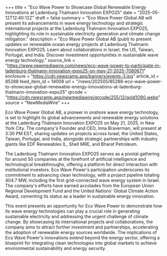 +++
title = "Eco Wave Power to Showcase Global Renewable Energy Innovations at Ladenburg Thalmann Innovation EXPO25"
date = "2025-05-12T12:40:12Z"
draft = false
summary = "Eco Wave Power Global AB will present its advancements in wave energy technology and strategic international projects at the Ladenburg Thalmann Innovation EXPO25, highlighting its role in sustainable electricity generation and climate change mitigation."
description = "Eco Wave Power Global AB (publ) to present updates on renewable ocean energy projects at Ladenburg Thalmann Innovation EXPO25. Learn about collaborations in Israel, the US, Taiwan, Portugal, and India. Discover investment opportunities in sustainable wave energy technology."
source_link = "https://www.newmediawire.com/news/eco-wave-power-to-participate-in-ladenburg-thalmann-innovation-expo25-on-may-21-2025-7080671"
enclosure = "https://cdn.newsramp.app/banners/events-3.jpg"
article_id = 85288
feed_item_id = 14008
url = "/news/202505/85288-eco-wave-power-to-showcase-global-renewable-energy-innovations-at-ladenburg-thalmann-innovation-expo25"
qrcode = "https://cdn.newsramp.app/newmediawire/qrcode/255/12/gold1O90.webp"
source = "NewMediaWire"
+++

<p>Eco Wave Power Global AB, a pioneer in onshore wave energy technology, is set to highlight its global advancements and renewable energy solutions at the Ladenburg Thalmann Innovation EXPO25 on May 21, 2025, in New York City. The company's Founder and CEO, Inna Braverman, will present at 3:30 PM EST, sharing updates on projects across Israel, the United States, Taiwan, Portugal, and India, alongside strategic partnerships with industry giants like EDF Renewables IL, Shell MRE, and Bharat Petroleum.</p><p>The Ladenburg Thalmann Innovation EXPO25 serves as a pivotal gathering for around 50 companies at the forefront of artificial intelligence and technological breakthroughs, offering a platform for direct interaction with institutional investors. Eco Wave Power's participation underscores its commitment to advancing clean technology, with a project pipeline totaling 404.7 MW, including the first grid-connected wave energy system in Israel. The company's efforts have earned accolades from the European Union Regional Development Fund and the United Nations' Global Climate Action Award, cementing its status as a leader in sustainable energy innovation.</p><p>This event presents an opportunity for Eco Wave Power to demonstrate how its wave energy technologies can play a crucial role in generating sustainable electricity and addressing the urgent challenge of climate change. By showcasing its international projects and collaborations, the company aims to attract further investment and partnerships, accelerating the adoption of renewable energy sources worldwide. The implications of Eco Wave Power's innovations extend beyond the energy sector, offering a blueprint for integrating clean technologies into global markets to achieve environmental sustainability and energy security.</p>
